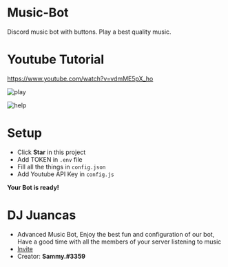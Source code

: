 # Music-Bot
Discord music bot with buttons. Play a best quality music.

# Youtube Tutorial
https://www.youtube.com/watch?v=vdmME5pX_ho

![play](https://media.discordapp.net/attachments/953424003542962176/1001320997900779551/unknown.png)


![help](https://media.discordapp.net/attachments/953424003542962176/1001321474205958216/unknown.png)


# Setup
- Click **Star** in this project
- Add TOKEN in `.env` file
- Fill all the things in `config.json`
- Add Youtube API Key in `config.js`

**Your Bot is ready!** 

# DJ Juancas
- Advanced Music Bot, Enjoy the best fun and configuration of our bot, Have a good time with all the members of your server listening to music
- [Invite](https://discord.com/api/oauth2/authorize?client_id=927932308588224522&permissions=8&scope=bot%20applications.commands)
- Creator: **Sammy.#3359**